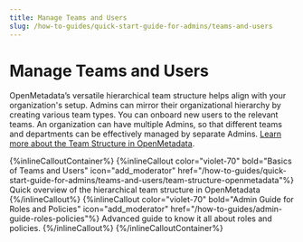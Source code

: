 ```yaml
---
title: Manage Teams and Users
slug: /how-to-guides/quick-start-guide-for-admins/teams-and-users
---
```


# Manage Teams and Users

OpenMetadata’s versatile hierarchical team structure helps align with your organization's setup. Admins can mirror their organizational hierarchy by creating various team types. You can onboard new users to the relevant teams. An organization can have multiple Admins, so that different teams and departments can be effectively managed by separate Admins. [Learn more about the Team Structure in OpenMetadata](/how-to-guides/quick-start-guide-for-admins/teams-and-users/team-structure-openmetadata).

{%inlineCalloutContainer%}
 {%inlineCallout
  color="violet-70"
  bold="Basics of Teams and Users"
  icon="add_moderator"
  href="/how-to-guides/quick-start-guide-for-admins/teams-and-users/team-structure-openmetadata"%}
  Quick overview of the hierarchical team structure in OpenMetadata
 {%/inlineCallout%}
 {%inlineCallout
  color="violet-70"
  bold="Admin Guide for Roles and Policies"
  icon="add_moderator"
  href="/how-to-guides/admin-guide-roles-policies"%}
  Advanced guide to know it all about roles and policies.
 {%/inlineCallout%}
{%/inlineCalloutContainer%}